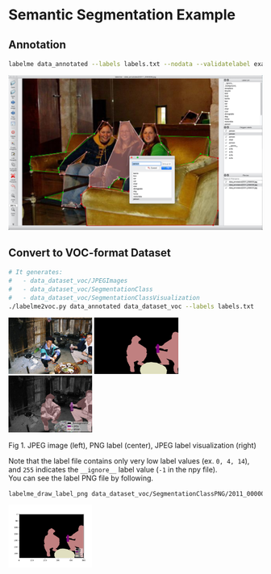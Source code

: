 # Semantic Segmentation Example

## Annotation

```bash
labelme data_annotated --labels labels.txt --nodata --validatelabel exact
```

![](.readme/annotation.jpg)


## Convert to VOC-format Dataset

```bash
# It generates:
#   - data_dataset_voc/JPEGImages
#   - data_dataset_voc/SegmentationClass
#   - data_dataset_voc/SegmentationClassVisualization
./labelme2voc.py data_annotated data_dataset_voc --labels labels.txt
```

<img src="data_dataset_voc/JPEGImages/2011_000003.jpg" width="33%" /> <img src="data_dataset_voc/SegmentationClassPNG/2011_000003.png" width="33%" /> <img src="data_dataset_voc/SegmentationClassVisualization/2011_000003.jpg" width="33%" />

Fig 1. JPEG image (left), PNG label (center), JPEG label visualization (right)  


Note that the label file contains only very low label values (ex. `0, 4, 14`), and
`255` indicates the `__ignore__` label value (`-1` in the npy file).  
You can see the label PNG file by following.

```bash
labelme_draw_label_png data_dataset_voc/SegmentationClassPNG/2011_000003.png
```

<img src=".readme/draw_label_png.jpg" width="33%" />
